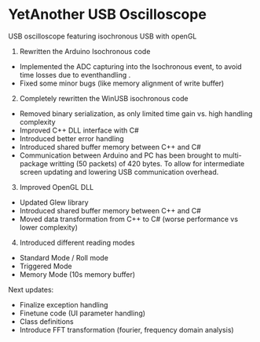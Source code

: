 # YetAnother USB Oscilloscope
 USB oscilloscope featuring isochronous USB with openGL

1) Rewritten the Arduino Isochronous code
- Implemented the ADC capturing into the Isochronous event, to avoid time losses due to eventhandling .
- Fixed some minor bugs (like memory alignment of write buffer)
2) Completely rewritten the WinUSB isochronous code
- Removed binary serialization, as only limited time gain vs. high handling complexity
- Improved C++ DLL  interface with C#
- Introduced better error handling
- Introduced shared buffer memory between C++ and C#
- Communication between Arduino and PC has been brought to multi-package writting (50 packets) of 420 bytes. To allow for intermediate screen updating and lowering USB communication overhead.
3) Improved OpenGL DLL
- Updated Glew library
- Introduced shared buffer memory between C++ and C#
- Moved data transformation from C++ to C# (worse performance vs lower complexity)
4) Introduced different reading modes
- Standard Mode / Roll mode
- Triggered Mode
- Memory Mode (10s memory buffer)

Next updates:
- Finalize exception handling
- Finetune code (UI parameter handling)
- Class definitions
- Introduce FFT transformation (fourier, frequency domain analysis)
